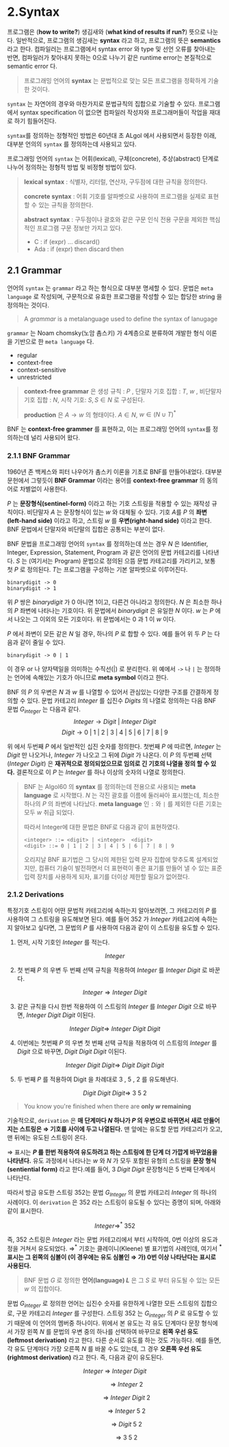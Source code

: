# 2.Syntax

프로그램은 (**how to write?**) 생김새와 (**what kind of results if run?**) 뜻으로 나눈다. 일반적으로, 프로그램의 생김새는 **syntax** 라고 하고, 프로그램의 뜻은 **semantics** 라고 한다.  컴파일러는 프로그램에서 syntax error 와 type 및 선언 오류를 찾아내는 반면, 컴파일러가 찾아내지 못하는 0으로 나누기 같은 runtime error는 본질적으로 semantic error 다.

> 프로그래밍 언어의 **syntax** 는 문법적으로 맞는 모든 프로그램을 정확하게 기술한 것이다.

`syntax` 는 자연어의 경우와 마찬가지로 문법규칙의 집합으로 기술할 수 있다. 프로그램에서 syntax specification 이 없으면 컴파일러 작성자와 프로그래머들이 작업을 재대로 하기 힘들어진다.

`syntax`를 정의하는 정형적인 방법은 60년대 초 ALgol 에서 사용되면서 등장한 이래, 대부분 언의의 `syntax` 를 정의하는데 사용되고 있다. 

프로그래밍 언어의 `syntax` 는 어휘(lexical), 구체(concrete), 추상(abstract)  단계로 나누어 정의하는 정형적 방법 및 비정형 방법이 있다.

> **lexical syntax** : 식별자, 리터럴, 연산자, 구두점에 대한 규칙을 정의한다.
>
> **concrete syntax** : 어휘 기호를 알파벳으로 사용하여 프로그램을 실제로 표현할 수 있는 규칙을 정의한다.
>
> **abstract syntax** : 구두점이나 괄호와 같은 구문 인식 전용 구문을 제외한 핵심적인 프로그램 구문 정보만 가지고 있다.
>
> - C : if (expr) ... discard()
> - Ada : if (expr) then discard then

## 2.1 Grammar

언어의 `syntax` 는 `grammar` 라고 하는 형식으로 대부분 명세할 수 있다. 문법은 `meta language` 로 작성되며, 구문적으로 유효한 프로그램을 작성할 수 있는 합당한 string 을 정의하는 것이다.

> A *grammar* is a metalanguage used to define the syntax of lanugage

`grammar` 는 Noam chomsky(노암 촘스키) 가 4계층으로 분류하여 개발한 형식 이론을 기반으로 한 `meta language` 다.

- regular
- context-free
- context-sensitive
- unrestricted

> **context-free grammar** 은 생성 규칙 : $P$ , 단말자 기호 집합 : $T$, $w$  , 비단말자 기호 집합 : $N$, 시작 기호: $S,S\in N$ 로 구성된다.
>
> **production** 은 $A \to w$  의 형태이다.   $A \in N$, $w \in (N \cup T)^\ast$  

BNF 는 **context-free grammer** 를 표현하고, 이는 프로그래밍 언어의 `syntax`를 정의하는데 널리 사용되어 왔다.

### 2.1.1 BNF Grammar

1960년 존 백케스와 피터 나우어가 촘스키 이론을 기초로 BNF를 만들어내었다. 대부분 문헌에서 그렇듯이 **BNF Grammar** 이라는 용어를 **context-free grammar** 의 동의어로 차별없이 사용한다.

$P$ 는  **문장형식(sentinel-form)** 이라고 하는 기호 스트링을 적용할 수 있는 재작성 규칙이다. 비단말자 $A$ 는 문장형식이 있는 $w$ 와 대체될 수 있다.  기호 $A$를 $P$ 의 **좌변 (left-hand side)** 이라고 하고, 스트링 $w$ 를 **우변(right-hand side)** 이라고 한다. BNF 문법에서 단말자와 비단말의 집합은 공통되는 부분이 없다.

BNF 문법을 프로그래밍 언어의 `syntax` 를 정의하는데 쓰는 경우 $N$ 은 Identifier, Integer, Expression, Statement, Program 과 같은 언어의 문법 카테고리를 나타낸다.  $S$ 는 (여기서는 Program) 문법으로 정의된 으뜸 문법 카테고리를 가리키고, 보통 첫 $P$ 로 정의된다. $T$는 프로그램을 구성하는 기본 알파벳으로 이루어진다.

```
binarydigit -> 0
binarydigit -> 1
```

위 $P$ 쌍은 *binarydigit* 가 0 아니면 1이고, 다른건 아니라고 정의한다. $N$ 은 최소한 하나의 $P$ 좌변에 나타나는 기호이다. 위 문법에서 *binarydigit* 은 유일한 $N$ 이다. $w$ 는 $P$ 에서 나오는 그 이외의 모든 기호이다. 위 문법에서는 0 과 1 이 $w$ 이다.

$P$ 에서 좌변이 모든 같은 $N$ 일 경우, 하나의 $P$ 로 합할 수 있다. 예를 들어 위 두 $P$ 는 다음과 같이 줄일 수 있다.

```text
binarydigit -> 0 | 1
```

이 경우 or 나 양자택일을 의미하는 수직선(|) 로 분리한다. 위 예에서 `->` 나 `|` 는 정의하는 언어에 속해있는 기호가 아니므로 **meta symbol** 이라고 한다.

BNF 의 $P$ 의 우변은 $N$ 과 $w$ 를 나열할 수 있어서 관심있는 다양한 구조를 간결하게 정의할 수 있다. 문법 카테고리 *Integer* 를 십진수 *Digits* 의 나열로 정의하는 다음 BNF 문법 $G_{integer}$ 는 다음과 같다.
$$Integer \to Digit \ | \ Integer \ Digit$$
$$Digit \to 0 \ | \ 1 \ | \ 2 \ | \ 3 \ | \ 4 \ | \ 5 \ | \ 6 \ | \ 7 \ | \ 8 \ | \ 9 $$

위 에서 두번째 $P$ 에서 일반적인 십진 숫자를 정의한다. 첫번째 $P$ 에 따르면, *Integer* 는 *Digit* 만 나오거나,  *Integer* 가 나오고 그 뒤에 *Digit* 가  나온다.  이 $P$ 의 두번째 선택($Integer \: Digit$) 은 **재귀적으로 정의되었으므로 임의로 긴 기호의 나열을 정의 할 수 있다.** 결론적으로 이 $P$ 는 *Integer* 를 하나 이상의 숫자의 나열로 정의한다.

> BNF 는 Algol60 의 **syntax** 를 정의하는데 전용으로 사용되는 **meta language** 로 시작했다. $N$ 는 각진 괄호를 이름에 둘러싸아 표시했는데, 최소한 하나의 $P$ 의 좌변에 나타났다. **meta language** 인 `:` 와 `|` 를 제외한 다른 기호는 모두 $w$ 취급 되었다.
>
> 따라서 Integer에 대한 문법은 BNF로 다음과 같이 표현하였다.
>
> ```text
> <integer> ::= <digit> | <integer>  <digit>
> <digit> ::= 0 | 1 | 2 | 3 | 4 | 5 | 6 | 7 | 8 | 9
> ```
>
> 오리지날 BNF 표기법은 그 당시의 제한된 입력 문자 집합에 맞추도록 설계되었지만, 컴퓨터 기술이 발전하면서 더 표현력이 좋은 표기를 만들어 낼 수 있는 표준 입력 장치를 사용하게 되자, 표기를 더이상 제한할 필요가 없어졌다. 

### 2.1.2 Derivations

특정기호 스트링이 어떤 문법적 카테고리에 속하는지 알아보려면, 그 카테고리의 $P$ 를 사용하여 그 스트링을 유도해보면 된다. 예를 들어 $352$ 가 $Integer$ 카테고리에 속하는지 알아보고 싶다면, 그 문법의 $P$ 를 사용하여 다음과 같이 이 스트링을 유도할 수 있다.

1. 먼저, 시작 기호인 $Integer$ 를 적는다.  

$$Integer$$

2. 첫 번째 $P$ 의 우변 두 번째 선택 규칙을 적용하여 $Integer$ 를 $Integer \ Digit$ 로 바꾼다.

$$Integer \Rightarrow Integer \ Digit$$

3. 같은 규칙을 다시 한번 적용하여 이 스트링의 $Integer$ 를 $Integer \ Digit$ 으로 바꾸면, $Integer \ Digit \ Digit$ 이된다.

$$Integer \ Digit \Rightarrow \ Integer \ Digit \ Digit$$ 

4. 이번에는 첫번째 $P$ 의 우변 첫 번째 선택 규칙을 적용하여 이 스트링의 $Integer$ 를 $Digit$ 으로 바꾸면, $Digit \ Digit \ Digit$ 이된다.

$$Integer \ Digit \ Digit \Rightarrow \ Digit \ Digit \ Digit$$

5. 두 번째 $P$ 를 적용하여 Digit 을 차례대로 3 , 5 , 2 를 유도해낸다.

$$Digit \ Digit \ Digit \Rightarrow \ 3 \ 5 \ 2$$

> You know you're finished when there are **only $w$ remaining**

기술적으로, `derivation` 은 **매 단계마다 $N$ 하나가 $P$ 의 우변으로 바뀌면서 새로 만들어지는 스트링은 $\Rightarrow$ 기호를 사이에 두고 나열된다.** 맨 앞에는 유도할 문법 카테고리가 오고, 맨 뒤에는 유도된 스트링이 온다. 

$\Rightarrow$ 표시는 **$P$ 를 한번 적용하여 유도하려고 하는 스트링에 한 단계 더 가깝게 바꾸었음을 나타낸다.** 유도 과정에서 나타나는 $w$ 와 $N$ 가 모두 포함된 유형의 스트링을 **문장 형식(sentiential form)** 라고 한다.예를 들어, $3 \ Digit \ Digit$ 문장형식은 5 번째 단계에서 나타난다.

따라서 방금 유도한 스트링 352는 문법 $G_{Integer}$ 의 문법 카테고리 $Integer$ 의 하나의 사례이다. 이 `derivation` 은 $352$ 라는 스트링이 유도될 수 있다는 증명이 되며, 아래와 같이 표시한다.

$$Integer \Rightarrow^\ast \ 352$$ 

즉, $352$ 스트링은 $Integer$ 라는 문법 카테고리에서 부터 시작하여, 0번 이상의 유도과정을 거쳐서 유도되었다. $\Rightarrow^\ast$  기호는 클레이니(Kleene) 별 표기법의 사례인데, 여기서 **$^\ast$ 표시는 그 왼쪽의 심볼이 (이 경우에는 유도 심볼인 $\Rightarrow$ 가) 0번 이상 나타난다는 표시로 사용된다.**

> BNF 문법 $G$ 로 정의한 **언어(language) $L$** 은 그 $S$ 로 부터 유도될 수 있는 모든 $w$ 의 집합이다.

문법 $G_{integer}$ 로 정의한 언어는 십진수 숫자를 유한하게 나열한 모든 스트링의 집합으로, 구문 카테고리 $Integer$ 를 구성한다. 스트링 $352$ 는 $G_{integer}$ 의 $P$ 로 유도할 수 있기 때문에 이 언어의 멤버중 하나이다. 위에서 본 유도는 각 유도 단계마다 문장 형식에서  가장 왼쪽 $N$ 를 문법의 우변 중의 하나를 선택하여 바꾸므로 **왼쪽 우선 유도(leftmost derivation)** 라고 한다. 다른 순서로 유도를 하는 것도 가능하다. 예를 들면, 각 유도 단계마다 가장 오른쪽 $N$ 를 바꿀 수도 있는데, 그 경우 **오른쪽 우선 유도(rightmost derivation)** 라고 한다. 즉, 다음과 같이 유도된다.

$$Integer \ \Rightarrow \ Integer \ Digit$$

$$\ \ \ \ \ \ \ \ \ \ \ \ \ \ \Rightarrow \ Integer \ 2$$

$$\ \ \ \ \ \ \ \ \ \ \ \ \ \ \Rightarrow \ Integer \ Digit \ 2$$

$$\ \ \ \ \ \ \ \ \ \ \ \ \ \ \Rightarrow \ Integer \ 5 \ 2$$

$$\ \ \ \ \ \ \ \ \ \ \ \ \ \ \Rightarrow \ Digit \ 5 \ 2$$

$$\ \ \ \ \ \ \ \ \ \ \ \ \ \ \Rightarrow \ 3 \ 5 \ 2$$
